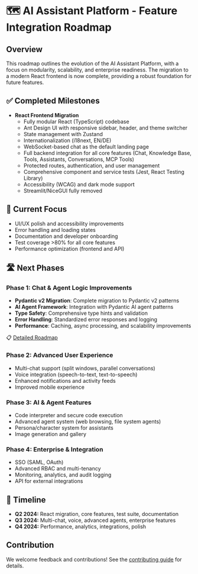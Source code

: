# 🗺️ AI Assistant Platform - Feature Integration Roadmap

## Overview

This roadmap outlines the evolution of the AI Assistant Platform, with a focus on modularity, scalability, and enterprise readiness. The migration to a modern React frontend is now complete, providing a robust foundation for future features.

## ✅ Completed Milestones

- **React Frontend Migration**
  - Fully modular React (TypeScript) codebase
  - Ant Design UI with responsive sidebar, header, and theme switcher
  - State management with Zustand
  - Internationalization (i18next, EN/DE)
  - WebSocket-based chat as the default landing page
  - Full backend integration for all core features (Chat, Knowledge Base, Tools, Assistants, Conversations, MCP Tools)
  - Protected routes, authentication, and user management
  - Comprehensive component and service tests (Jest, React Testing Library)
  - Accessibility (WCAG) and dark mode support
  - Streamlit/NiceGUI fully removed

## 🔄 Current Focus

- UI/UX polish and accessibility improvements
- Error handling and loading states
- Documentation and developer onboarding
- Test coverage >80% for all core features
- Performance optimization (frontend and API)

## 🛣️ Next Phases

### Phase 1: Chat & Agent Logic Improvements
- **Pydantic v2 Migration**: Complete migration to Pydantic v2 patterns
- **AI Agent Framework**: Integration with Pydantic AI agent patterns
- **Type Safety**: Comprehensive type hints and validation
- **Error Handling**: Standardized error responses and logging
- **Performance**: Caching, async processing, and scalability improvements

📋 [Detailed Roadmap](./chat_agent_improvements.md)

### Phase 2: Advanced User Experience
- Multi-chat support (split windows, parallel conversations)
- Voice integration (speech-to-text, text-to-speech)
- Enhanced notifications and activity feeds
- Improved mobile experience

### Phase 3: AI & Agent Features
- Code interpreter and secure code execution
- Advanced agent system (web browsing, file system agents)
- Persona/character system for assistants
- Image generation and gallery

### Phase 4: Enterprise & Integration
- SSO (SAML, OAuth)
- Advanced RBAC and multi-tenancy
- Monitoring, analytics, and audit logging
- API for external integrations

## 📅 Timeline

- **Q2 2024:** React migration, core features, test suite, documentation
- **Q3 2024:** Multi-chat, voice, advanced agents, enterprise features
- **Q4 2024:** Performance, analytics, integrations, polish

## Contribution

We welcome feedback and contributions! See the [contributing guide](../development/contributing.md) for details.